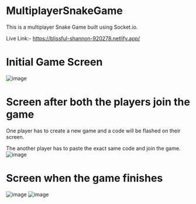 # MultiplayerSnakeGame
This is a multiplayer Snake Game built using Socket.io.

Live Link:- https://blissful-shannon-920278.netlify.app/

# Initial Game Screen

![image](https://user-images.githubusercontent.com/72060359/149304371-7e1237ac-acbb-46e9-aebc-58ebcecca2e3.png)

# Screen after both the players join the game
One player has to create a new game and a code will be flashed on their screen.

The another player has to paste the exact same code and join the game.
![image](https://user-images.githubusercontent.com/72060359/149304447-e587b6dd-3ec5-4961-90ad-0394a3086155.png)

# Screen when the game finishes
![image](https://user-images.githubusercontent.com/72060359/149304250-d6df9af3-9a8f-4f9d-80bf-0968e3abee7b.png)
![image](https://user-images.githubusercontent.com/72060359/149304316-893d6f50-e9d0-4e35-9317-7a698f2e5928.png)
